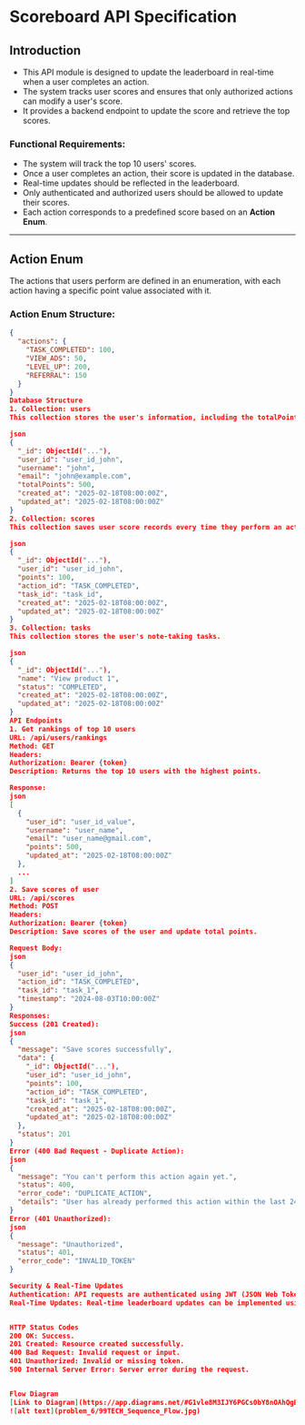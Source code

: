 # **Scoreboard API Specification**

## **Introduction**

- This API module is designed to update the leaderboard in real-time when a user completes an action.
- The system tracks user scores and ensures that only authorized actions can modify a user's score.
- It provides a backend endpoint to update the score and retrieve the top scores.

### **Functional Requirements:**
- The system will track the top 10 users' scores.
- Once a user completes an action, their score is updated in the database.
- Real-time updates should be reflected in the leaderboard.
- Only authenticated and authorized users should be allowed to update their scores.
- Each action corresponds to a predefined score based on an **Action Enum**.

---

## **Action Enum**

The actions that users perform are defined in an enumeration, with each action having a specific point value associated with it.

### **Action Enum Structure**:

```json
{
  "actions": {
    "TASK_COMPLETED": 100,
    "VIEW_ADS": 50,
    "LEVEL_UP": 200,
    "REFERRAL": 150
  }
}
Database Structure
1. Collection: users
This collection stores the user's information, including the totalPoints field to store the user's total points.

json
{
  "_id": ObjectId("..."),
  "user_id": "user_id_john",
  "username": "john",
  "email": "john@example.com",
  "totalPoints": 500,
  "created_at": "2025-02-18T08:00:00Z",
  "updated_at": "2025-02-18T08:00:00Z"
}
2. Collection: scores
This collection saves user score records every time they perform an action. Each record will contain information about scores, actions, and time updates.

json
{
  "_id": ObjectId("..."),
  "user_id": "user_id_john",
  "points": 100,
  "action_id": "TASK_COMPLETED",
  "task_id": "task_id",
  "created_at": "2025-02-18T08:00:00Z",
  "updated_at": "2025-02-18T08:00:00Z"
}
3. Collection: tasks
This collection stores the user's note-taking tasks.

json
{
  "_id": ObjectId("..."),
  "name": "View product 1",
  "status": "COMPLETED",
  "created_at": "2025-02-18T08:00:00Z",
  "updated_at": "2025-02-18T08:00:00Z"
}
API Endpoints
1. Get rankings of top 10 users
URL: /api/users/rankings
Method: GET
Headers:
Authorization: Bearer {token}
Description: Returns the top 10 users with the highest points.

Response:
json
[
  {
    "user_id": "user_id_value",
    "username": "user_name",
    "email": "user_name@gmail.com",
    "points": 500,
    "updated_at": "2025-02-18T08:00:00Z"
  },
  ...
]
2. Save scores of user
URL: /api/scores
Method: POST
Headers:
Authorization: Bearer {token}
Description: Save scores of the user and update total points.

Request Body:
json
{
  "user_id": "user_id_john",
  "action_id": "TASK_COMPLETED", 
  "task_id": "task_1",
  "timestamp": "2024-08-03T10:00:00Z"
}
Responses:
Success (201 Created):
json
{
  "message": "Save scores successfully",
  "data": {
    "_id": ObjectId("..."),
    "user_id": "user_id_john",
    "points": 100,
    "action_id": "TASK_COMPLETED",
    "task_id": "task_1",
    "created_at": "2025-02-18T08:00:00Z",
    "updated_at": "2025-02-18T08:00:00Z"
  },
  "status": 201
}
Error (400 Bad Request - Duplicate Action):
json
{
  "message": "You can't perform this action again yet.",
  "status": 400,
  "error_code": "DUPLICATE_ACTION",
  "details": "User has already performed this action within the last 24 hours."
}
Error (401 Unauthorized):
json
{
  "message": "Unauthorized",
  "status": 401,
  "error_code": "INVALID_TOKEN"
}

Security & Real-Time Updates
Authentication: API requests are authenticated using JWT (JSON Web Tokens). The token must be passed in the Authorization header as Bearer {token}.
Real-Time Updates: Real-time leaderboard updates can be implemented using WebSockets or Server-Sent Events (SSE) to push updates to the client as scores are updated.


HTTP Status Codes
200 OK: Success.
201 Created: Resource created successfully.
400 Bad Request: Invalid request or input.
401 Unauthorized: Invalid or missing token.
500 Internal Server Error: Server error during the request.


Flow Diagram
[Link to Diagram](https://app.diagrams.net/#G1vle8M3IJY6PGCs0bY8nOAhQgBk6a_CD5#%7B%22pageId%22%3A%22kHhtjelfMX16ehmt1snR%22%7D)
![alt text](problem_6/99TECH_Sequence_Flow.jpg)


